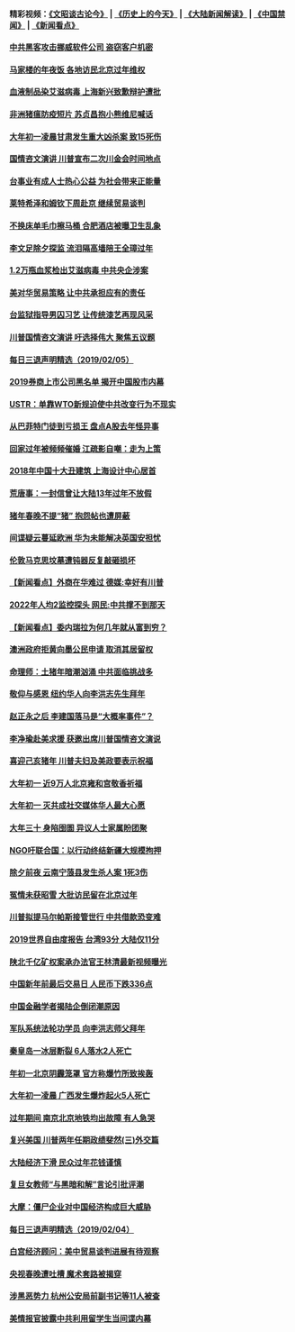 #### 精彩视频：[《文昭谈古论今》](http://45.32.25.56/wenzhao) | [《历史上的今天》](http://45.32.25.56/today-in-history) | [《大陆新闻解读》](http://45.32.25.56/ntdtv-comedy) | [《中国禁闻》](http://45.32.25.56/ntdtv-news) | [《新闻看点》](http://45.32.25.56/news-insight) 

 #### [中共黑客攻击挪威软件公司 盗窃客户机密](../pages/nsc413/n11028364.md?t=02061531) 

#### [马家楼的年夜饭 各地访民北京过年维权](../pages/nsc413/n11027343.md?t=02061531) 

#### [血液制品染艾滋病毒 上海新兴致歉辩护遭批](../pages/nsc413/n11026708.md?t=02061531) 

#### [非洲猪瘟防疫短片 苏贞昌抱小熊维尼喊话](../pages/nsc413/n11027929.md?t=02061531) 


#### [大年初一凌晨甘肃发生重大凶杀案 致15死伤](../pages/nsc413/n11027630.md?t=02061531) 

#### [国情咨文演讲 川普宣布二次川金会时间地点](../pages/nsc413/n11027745.md?t=02061531) 

#### [台事业有成人士热心公益 为社会带来正能量](../pages/nsc413/n11027494.md?t=02061531) 

#### [莱特希泽和姆钦下周赴京 继续贸易谈判](../pages/nsc413/n11026983.md?t=02061531) 

#### [不换床单毛巾擦马桶 合肥酒店被曝卫生乱象](../pages/nsc413/n11027211.md?t=02061531) 

#### [李文足除夕探监 流泪隔高墙陪王全璋过年](../pages/nsc413/n11023920.md?t=02061531) 

#### [1.2万瓶血浆检出艾滋病毒 中共央企涉案](../pages/nsc413/n11026322.md?t=02061531) 

#### [美对华贸易策略 让中共承担应有的责任](../pages/nsc413/n11026533.md?t=02061531) 

#### [台监狱指导男囚习艺 让传统漆艺再现风采](../pages/nsc413/n11027050.md?t=02061531) 

#### [川普国情咨文演讲 吁选择伟大 聚焦五议题](../pages/nsc413/n11026232.md?t=02061531) 

#### [每日三退声明精选（2019/02/05）](../pages/nsc413/n11027061.md?t=02061531) 

#### [2019券商上市公司黑名单 揭开中国股市内幕](../pages/nsc413/n11026804.md?t=02061531) 

#### [USTR：单靠WTO新规迫使中共改变行为不现实](../pages/nsc413/n11026504.md?t=02061531) 

#### [从巴菲特门徒到亏损王 盘点A股去年怪异事](../pages/nsc413/n11025939.md?t=02061531) 

#### [回家过年被频频催婚 江疏影自嘲：走为上策](../pages/nsc413/n11026472.md?t=02061531) 

#### [2018年中国十大丑建筑 上海设计中心居首](../pages/nsc413/n11026335.md?t=02061531) 

#### [荒唐事：一封信曾让大陆13年过年不放假](../pages/nsc413/n11026524.md?t=02061531) 

#### [猪年春晚不提“猪” 抱怨帖也遭屏蔽](../pages/nsc413/n11026489.md?t=02061531) 

#### [间谍疑云蔓延欧洲 华为未能解决英国安担忧](../pages/nsc413/n11026440.md?t=02061531) 

#### [伦敦马克思坟墓遭钝器反复敲砸损坏](../pages/nsc413/n11026332.md?t=02061531) 

#### [【新闻看点】外商在华难过 德媒:幸好有川普](../pages/nsc413/n11026253.md?t=02061531) 

#### [2022年人均2监控探头 网民:中共撑不到那天](../pages/nsc413/n11026100.md?t=02061531) 

#### [【新闻看点】委内瑞拉为何几年就从富到穷？](../pages/nsc413/n11026084.md?t=02061531) 

#### [澳洲政府拒黄向墨公民申请 取消其居留权](../pages/nsc413/n11026280.md?t=02061531) 

#### [命理师：土猪年暗潮汹涌 中共面临挑战多](../pages/nsc413/n11026213.md?t=02061531) 

#### [敬仰与感恩 纽约华人向李洪志先生拜年](../pages/nsc413/n11022605.md?t=02061531) 

#### [赵正永之后 李建国落马是“大概率事件”？](../pages/nsc413/n11026072.md?t=02061531) 

#### [李净瑜赴美求援 获邀出席川普国情咨文演说](../pages/nsc413/n11026174.md?t=02061531) 

#### [喜迎己亥猪年 川普夫妇及美政要表示祝福](../pages/nsc413/n11026157.md?t=02061531) 

#### [大年初一 近9万人北京雍和宫敬香祈福](../pages/nsc413/n11025896.md?t=02061531) 

#### [大年初一  灭共成社交媒体华人最大心愿](../pages/nsc413/n11025930.md?t=02061531) 

#### [大年三十 身陷囹圄 异议人士家属盼团聚](../pages/nsc413/n11025786.md?t=02061531) 

#### [NGO吁联合国：以行动终结新疆大规模拘押](../pages/nsc413/n11025969.md?t=02061531) 


#### [除夕前夜 云南宁蒗县发生杀人案 1死3伤](../pages/nsc413/n11025765.md?t=02061531) 

#### [冤情未获昭雪 大批访民留在北京过年](../pages/nsc413/n11025901.md?t=02061531) 

#### [川普拟提马尔帕斯接管世行 中共借款恐变难](../pages/nsc413/n11025872.md?t=02061531) 

#### [2019世界自由度报告 台湾93分 大陆仅11分](../pages/nsc413/n11025846.md?t=02061531) 

#### [陕北千亿矿权案承办法官王林清最新视频曝光](../pages/nsc413/n11025629.md?t=02061531) 

#### [中国新年前最后交易日 人民币下跌336点](../pages/nsc413/n11025624.md?t=02061531) 

#### [中国金融学者揭陆企倒闭潮原因](../pages/nsc413/n11025316.md?t=02061531) 

#### [军队系统法轮功学员 向李洪志师父拜年](../pages/nsc413/n11024026.md?t=02061531) 

#### [秦皇岛一冰层断裂 6人落水2人死亡](../pages/nsc413/n11025523.md?t=02061531) 

#### [年初一北京阴霾笼罩 官方称爆竹所致挨轰](../pages/nsc413/n11025288.md?t=02061531) 

#### [大年初一凌晨 广西发生爆炸起火5人死亡](../pages/nsc413/n11025423.md?t=02061531) 

#### [过年期间 南京北京地铁均出故障 有人急哭](../pages/nsc413/n11025295.md?t=02061531) 

#### [复兴美国 川普两年任期政绩斐然(三)外交篇](../pages/nsc413/n11019595.md?t=02061531) 

#### [大陆经济下滑 民众过年花钱谨慎](../pages/nsc413/n11024645.md?t=02061531) 

#### [复旦女教师“与黑暗和解”言论引批评潮](../pages/nsc413/n11024994.md?t=02061531) 

#### [大摩：僵尸企业对中国经济构成巨大威胁](../pages/nsc413/n11024203.md?t=02061531) 

#### [每日三退声明精选（2019/02/04）](../pages/nsc413/n11025261.md?t=02061531) 

#### [白宫经济顾问：美中贸易谈判进展有待观察](../pages/nsc413/n11024700.md?t=02061531) 

#### [央视春晚遭吐槽 魔术套路被揭穿](../pages/nsc413/n11024594.md?t=02061531) 

#### [涉黑恶势力 杭州公安局前副书记等11人被查](../pages/nsc413/n11024161.md?t=02061531) 

#### [美情报官披露中共利用留学生当间谍内幕](../pages/nsc413/n11024449.md?t=02061531) 

